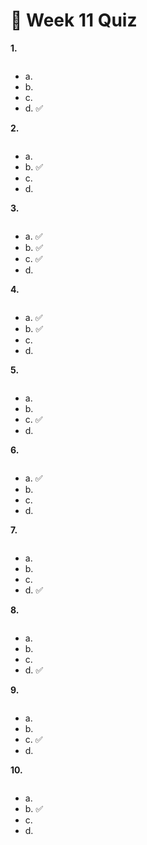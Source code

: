 # 📌 Week 11 Quiz

**1.**

<img src="https://storage.googleapis.com/swayam-node1-production.appspot.com/assets/img/noc22_cs47/w11q1.PNG" alt="">

- a.  
- b.  
- c.   
- d.  ✅

**2.**

<img src="https://storage.googleapis.com/swayam-node1-production.appspot.com/assets/img/noc22_cs47/w11q2.PNG" alt="">

- a.  
- b.  ✅ 
- c. 
- d.  

**3.**

<img src="https://storage.googleapis.com/swayam-node1-production.appspot.com/assets/img/noc22_cs47/w11q3.PNG" alt="">

- a.  ✅
- b.  ✅
- c.  ✅
- d.  


**4.**

<img src="https://storage.googleapis.com/swayam-node1-production.appspot.com/assets/img/noc22_cs47/w11q4.PNG" alt="">

- a.  ✅
- b.  ✅
- c.  
- d.  

**5.**

<img src="https://storage.googleapis.com/swayam-node1-production.appspot.com/assets/img/noc22_cs47/w11q5.PNG" alt="">

- a.  
- b.  
- c.  ✅
- d.  

**6.**

<img src="https://storage.googleapis.com/swayam-node1-production.appspot.com/assets/img/noc22_cs47/w11q6.PNG" alt="">

- a.  ✅
- b.  
- c.  
- d.  

**7.**

<img src="https://storage.googleapis.com/swayam-node1-production.appspot.com/assets/img/noc22_cs47/w11q7.PNG" alt="">

- a.  
- b.  
- c.  
- d.  ✅

**8.**

<img src="https://storage.googleapis.com/swayam-node1-production.appspot.com/assets/img/noc22_cs47/w11q8.PNG" alt="">

- a.  
- b.  
- c.  
- d.  ✅

**9.**

<img src="https://storage.googleapis.com/swayam-node1-production.appspot.com/assets/img/noc22_cs47/w11q9.PNG" alt="">

- a.  
- b.  
- c.  ✅
- d.  

**10.**

<img src="https://storage.googleapis.com/swayam-node1-production.appspot.com/assets/img/noc22_cs47/w11q10.PNG" alt="">

- a.  
- b.  ✅
- c.  
- d.  
